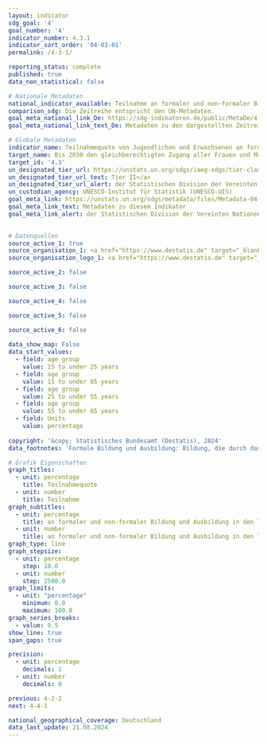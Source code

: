 ```yaml
---
layout: indicator    
sdg_goal: '4'    
goal_number: '4'    
indicator_number: 4.3.1    
indicator_sort_order: '04-03-01'    
permalink: /4-3-1/    

reporting_status: complete    
published: true    
data_non_statistical: false    

# Nationale Metadaten    
national_indicator_available: Teilnahme an formaler und non-formaler Bildung und Ausbildung in den letzten 12 Monaten    
comparison_sdg: Die Zeitreihe entspricht den UN-Metadaten.    
goal_meta_national_link_De: https://sdg-indikatoren.de/public/MetaDe/4.3.1.pdf
goal_meta_national_link_text_De: Metadaten zu den dargestellten Zeitreihen    

# Globale Metadaten    
indicator_name: Teilnahmequote von Jugendlichen und Erwachsenen an formaler und non-formaler Bildung und Ausbildung in den vorangegangenen 12 Monaten, nach Geschlecht    
target_name: Bis 2030 den gleichberechtigten Zugang aller Frauen und Männer zu einer erschwinglichen und hochwertigen fachlichen, beruflichen und tertiären Bildung einschließlich universitärer Bildung gewährleisten    
target_id: '4.3'    
un_designated_tier_url: https://unstats.un.org/sdgs/iaeg-sdgs/tier-classification/'    
un_designated_tier_url_text: Tier II</a>    
un_designated_tier_url_alert: der Statistischen Division der Vereinten Nationen    
un_custodian_agency: UNESCO-Institut für Statistik (UNESCO-UIS)    
goal_meta_link: https://unstats.un.org/sdgs/metadata/files/Metadata-04-03-01.pdf    
goal_meta_link_text: Metadaten zu diesem Indikator    
goal_meta_link_alert: der Statistischen Division der Vereinten Nationen    
    

# Datenquellen
source_active_1: true
source_organisation_1: <a href="https://www.destatis.de" target="_blank"> Statistisches Bundesamt (Destatis) </a>
source_organisation_logo_1: <a href="https://www.destatis.de" target="_blank"><img src="https://sdg-indikatoren.de/public/OrgImgDe/destatis.png" alt="Logo destatis" style="height:60px; width:148px"/></a>

source_active_2: false

source_active_3: false

source_active_4: false

source_active_5: false

source_active_6: false
    
data_show_map: False    
data_start_values: 
  - field: age group
    value: 15 to under 25 years
  - field: age group
    value: 15 to under 65 years
  - field: age group
    value: 25 to under 55 years
  - field: age group
    value: 55 to under 65 years
  - field: Units
    value: percentage    
    
copyright: '&copy; Statistisches Bundesamt (Destatis), 2024'    
data_footnotes: 'Formale Bildung und Ausbildung: Bildung, die durch das System von Schulen, Hochschulen, Universitäten und anderen formalen Bildungseinrichtungen angeboten wird.<br>• Non-formale Bildung und Ausbildung: Alle organisierten und nachhaltigen Lernaktivitäten, die nicht zur formalen Bildung gehören.<br>• Die Daten basieren auf einer Sonderauswertung und sind nicht öffentlich zugänglich.<br>• Die Ergebnisse ab 2020 sind nur eingeschränkt mit den Vorjahren vergleichbar. Weiterführende Informationen siehe "3. Beschreibung der Daten" in den nationalen Metadaten.'    

# Grafik Eigenschaften    
graph_titles:
  - unit: percentage
    title: Teilnahmequote
  - unit: number
    title: Teilnahme
graph_subtitles:
  - unit: percentage
    title: an formaler und non-formaler Bildung und Ausbildung in den letzten 12 Monaten
  - unit: number
    title: an formaler und non-formaler Bildung und Ausbildung in den letzten 12 Monaten    
graph_type: line
graph_stepsize: 
  - unit: percentage
    step: 10.0
  - unit: number
    step: 2500.0    
graph_limits:
  - unit: "percentage"
    minimum: 0.0
    maximum: 100.0
graph_series_breaks:
  - value: 9.5
show_line: true
span_gaps: true

precision:
  - unit: percentage
    decimals: 1
  - unit: number
    decimals: 0    

previous: 4-2-2    
next: 4-4-1    

national_geographical_coverage: Deutschland    
data_last_update: 21.08.2024    
---
```


<span></span>